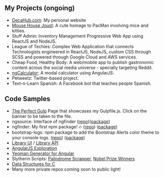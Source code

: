 ## My Projects (ongoing)

* [DecaHub.com](http://www.decahub.com/): My personal website
* [Mouse House Joust](https://decahub.github.io/mhj/): A cute homage to PacMan involving mice and kitties.
* Stuff Admin: Inventory Management Progressive Web App using ReactJS and NodeJS.
* League of Techies: Complex Web Application that connects Technologists engineered in ReactJS, NodeJS, custom CSS through SCSS and powered through Google Cloud and AWS services. 
* Cheap Food, Healthy Body: A web/mobile app to publish gastronomic content across the social media universe - specially targeting Reddit.
* [ngCalculator](https://decahub.github.io/ngCalculator/): A modal calculator using AngularJS:
* Petweetz: Twitter-based project. 
* Text-n-Learn Spanish: A Facebook bot that teaches people Spanish.

## Code Samples

* [The Perfect Gulp](https://decauniversity.github.io/Gulping/) Page that showcases my Gulpfile.js. Click on the banner to be taken to the file.
* ngsource: Interface of ngfinder ([repo](https://github.com/DecaHub/ngsource))([package](https://www.npmjs.com/package/ngsource))
* ngfinder: My first npm package! 🔥  ([repo](https://github.com/DecaHub/ngfinder)) ([package](https://www.npmjs.com/package/ngfinder))
* bootstrap-logs: npm package to add the Bootstrap Alerts color theme to your console logs. ([repo](https://github.com/DecaHub/bootstrap-logs)) ([package](https://www.npmjs.com/package/bootstrap-logs))
* [Library UI](https://github.com/DecaHub/library_ui) / [Library API](https://github.com/DecaHub/library_api)
* [AngularJS Exploration](https://github.com/DecaUniversity/ng1)
* [Yeoman Generator for Angular](https://github.com/DecaHub/generator-deca-angular)
* Slytherin Scripts: [Palindrome Scrapper](https://github.com/PyPyYa/palindrome_scrapper/blob/master/palindrome.py), [Nobel Prize Winners](https://github.com/PyPyYa/nobel-winners/blob/master/nobel_winners/spiders/nwinners_list_spider.py)
* [Data Structures for C](https://github.com/CWorlds/DataStructures-forC-API)
* Many more private repos coming soon to public light!
